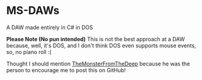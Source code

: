 # MS-DAWs
A DAW made entirely in C# in DOS

**Please Note (No pun intended)**
This is not the best approach at a DAW because, well, it's DOS, and I don't think DOS even supports mouse events, so, no piano roll :(

Thought I should mention [TheMonsterFromTheDeep](https://github.com/TheMonsterFromTheDeep/) because he was the person to encourage me to post this on GitHub!

